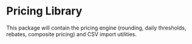 # Pricing Library

This package will contain the pricing engine (rounding, daily thresholds, rebates, composite pricing) and CSV import utilities.


